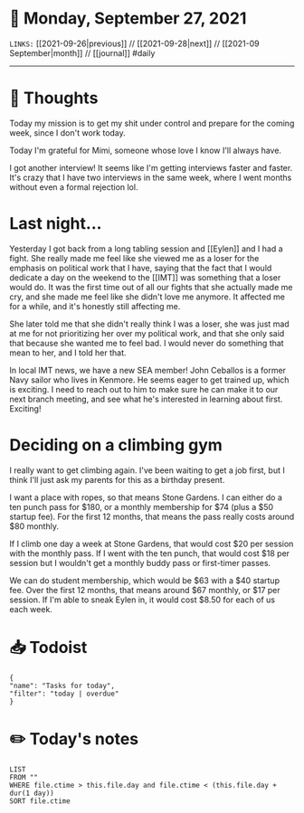 # 📅 Monday, September 27, 2021
`LINKS:` [[2021-09-26|previous]] // [[2021-09-28|next]] // [[2021-09 September|month]] // [[journal]] 
#daily

---
# 💭 Thoughts
Today my mission is to get my shit under control and prepare for the coming week, since I don't work today. 

Today I'm grateful for Mimi, someone whose love I know I'll always have.

I got another interview! It seems like I'm getting interviews faster and faster. It's crazy that I have two interviews in the same week, where I went months without even a formal rejection lol.  

# Last night...
Yesterday I got back from a long tabling session and [[Eylen]] and I had a fight. She really made me feel like she viewed me as a loser for the emphasis on political work that I have, saying that the fact that I would dedicate a day on the weekend to the [[IMT]] was something that a loser would do. It was the first time out of all our fights that she actually made me cry, and she made me feel like she didn't love me anymore. It affected me for a while, and it's honestly still affecting me.

She later told me that she didn't really think I was a loser, she was just mad at me for not prioritizing her over my political work, and that she only said that because she wanted me to feel bad. I would never do something that mean to her, and I told her that. 

In local IMT news, we have a new SEA member! John Ceballos is a former Navy sailor who lives in Kenmore. He seems eager to get trained up, which is exciting. I need to reach out to him to make sure he can make it to our next branch meeting, and see what he's interested in learning about first. Exciting! 

# Deciding on a climbing gym
I really want to get climbing again. I've been waiting to get a job first, but I think I'll just ask my parents for this as a birthday present. 

I want a place with ropes, so that means Stone Gardens. I can either do a ten punch pass for $180, or a monthly membership for $74 (plus a $50 startup fee). For the first 12 months, that means the pass really costs around $80 monthly. 

If I climb one day a week at Stone Gardens, that would cost $20 per session with the monthly pass. If I went with the ten punch, that would cost $18 per session but I wouldn't get a monthly buddy pass or first-timer passes. 

We can do student membership, which would be $63 with a $40 startup fee. Over the first 12 months, that means around $67 monthly, or $17 per session. If I'm able to sneak Eylen in, it would cost $8.50 for each of us each week. 

# 📥 Todoist
```todoist
{
"name": "Tasks for today",
"filter": "today | overdue"
}
```

# ✏️ Today's notes
```dataview
LIST 
FROM ""
WHERE file.ctime > this.file.day and file.ctime < (this.file.day + dur(1 day))
SORT file.ctime
```
